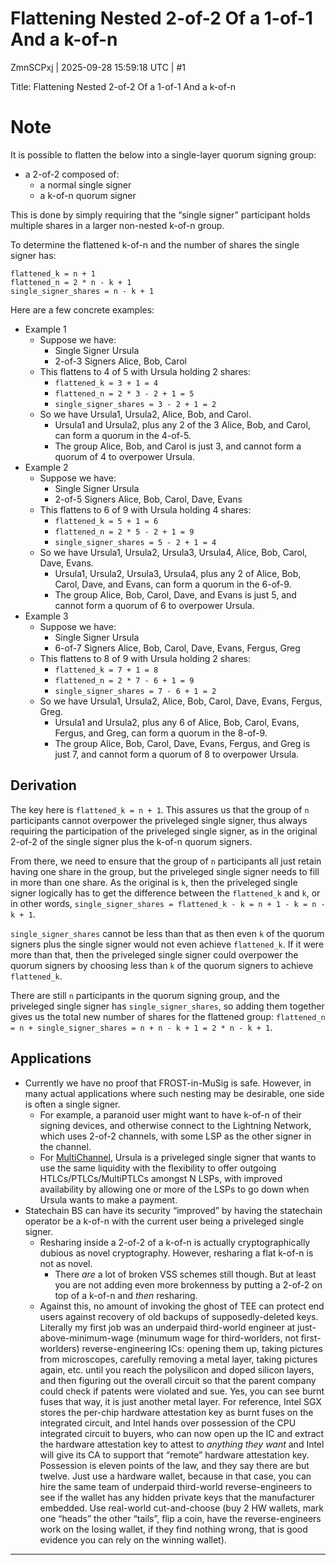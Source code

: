 # Flattening Nested 2-of-2 Of a 1-of-1 And a k-of-n

ZmnSCPxj | 2025-09-28 15:59:18 UTC | #1

Title: Flattening Nested 2-of-2 Of a 1-of-1 And a k-of-n

# Note

It is possible to flatten the below into a single-layer
quorum signing group:

* a 2-of-2 composed of:
  * a normal single signer
  * a k-of-n quorum signer

This is done by simply requiring that the “single signer”
participant holds multiple shares in a larger non-nested
k-of-n group.

To determine the flattened k-of-n and the number of shares
the single signer has:

```
flattened_k = n + 1
flattened_n = 2 * n - k + 1
single_signer_shares = n - k + 1
```

Here are a few concrete examples:

* Example 1
  * Suppose we have:
    * Single Signer Ursula
    * 2-of-3 Signers Alice, Bob, Carol
  * This flattens to 4 of 5 with Ursula holding 2 shares:
    * `flattened_k = 3 + 1 = 4`
    * `flattened_n = 2 * 3 - 2 + 1 = 5`
    * `single_signer_shares = 3 - 2 + 1 = 2`
  * So we have Ursula1, Ursula2, Alice, Bob, and Carol.
    * Ursula1 and Ursula2, plus any 2 of the 3 Alice, Bob,
      and Carol, can form a quorum in the 4-of-5.
    * The group Alice, Bob, and Carol is just 3, and cannot
      form a quorum of 4 to overpower Ursula.
* Example 2
  * Suppose we have:
    * Single Signer Ursula
    * 2-of-5 Signers Alice, Bob, Carol, Dave, Evans
  * This flattens to 6 of 9 with Ursula holding 4 shares:
    * `flattened_k = 5 + 1 = 6`
    * `flattened_n = 2 * 5 - 2 + 1 = 9`
    * `single_signer_shares = 5 - 2 + 1 = 4`
  * So we have Ursula1, Ursula2, Ursula3, Ursula4, Alice,
    Bob, Carol, Dave, Evans.
    * Ursula1, Ursula2, Ursula3, Ursula4, plus any 2 of
      Alice, Bob, Carol, Dave, and Evans, can form a
      quorum in the 6-of-9.
    * The group Alice, Bob, Carol, Dave, and Evans is just
      5, and cannot form a quorum of 6 to overpower Ursula.
* Example 3
  * Suppose we have:
    * Single Signer Ursula
    * 6-of-7 Signers Alice, Bob, Carol, Dave, Evans, Fergus,
      Greg
  * This flattens to 8 of 9 with Ursula holding 2 shares:
    * `flattened_k = 7 + 1 = 8`
    * `flattened_n = 2 * 7 - 6 + 1 = 9`
    * `single_signer_shares = 7 - 6 + 1 = 2`
  * So we have Ursula1, Ursula2, Alice, Bob, Carol, Dave,
    Evans, Fergus, Greg.
    * Ursula1 and Ursula2, plus any 6 of Alice, Bob, Carol,
      Evans, Fergus, and Greg, can form a quorum in the
      8-of-9.
    * The group Alice, Bob, Carol, Dave, Evans, Fergus, and
      Greg is just 7, and cannot form a quorum of 8 to
      overpower Ursula.

## Derivation

The key here is `flattened_k = n + 1`.
This assures us that the group of `n` participants cannot
overpower the priveleged single signer, thus always
requiring the participation of the priveleged single
signer, as in the original 2-of-2 of the single signer
plus the k-of-n quorum signers.

From there, we need to ensure that the group of `n`
participants all just retain having one share in the
group, but the priveleged single signer needs to fill in
more than one share.
As the original is `k`, then the priveleged single
signer logically has to get the difference between
the `flattened_k` and `k`, or in other words,
`single_signer_shares = flattened_k - k = n + 1 - k = n - k + 1`.

`single_signer_shares` cannot be less than that as
then even `k` of the quorum signers plus the single
signer would not even achieve `flattened_k`.
If it were more than that, then the priveleged single
signer could overpower the quorum signers by choosing
less than `k` of the quorum signers to achieve
`flattened_k`.

There are still `n` participants in the quorum signing
group, and the priveleged single signer has
`single_signer_shares`, so adding them together gives us
the total new number of shares for the flattened group:
`flattened_n = n + single_signer_shares = n + n - k + 1 = 2 * n - k + 1`.

## Applications

* Currently we have no proof that FROST-in-MuSig is safe.
  However, in many actual applications where such nesting
  may be desirable, one side is often a single signer.
  * For example, a paranoid user might want to have k-of-n
    of their signing devices, and otherwise connect to the
    Lightning Network, which uses 2-of-2 channels, with
    some LSP as the other signer in the channel.
  * For [MultiChannel](https://delvingbitcoin.org/t/multichannel-and-multiptlc-towards-a-global-high-availability-consistent-partition-tolerant-database-for-bitcoin-payments/1983), Ursula is a priveleged single
    signer that wants to use the same liquidity with the
    flexibility to offer outgoing HTLCs/PTLCs/MultiPTLCs
    amongst N LSPs, with improved availability by allowing
    one or more of the LSPs to go down when Ursula wants
    to make a payment.
* Statechain BS can have its security “improved” by having
  the statechain operator be a k-of-n with the current user
  being a priveleged single signer.
  * Resharing inside a 2-of-2 of a k-of-n is actually
    cryptographically dubious as novel cryptography.
    However, resharing a flat k-of-n is not as novel.
    * There *are* a lot of broken VSS schemes still though.
      But at least you are not adding even more brokenness
      by putting a 2-of-2 on top of a k-of-n and *then*
      resharing.
  * Against this, no amount of invoking the ghost of TEE
    can protect end users against recovery of old backups
    of supposedly-deleted keys.
    Literally my first job was an underpaid third-world
    engineer at just-above-minimum-wage (minumum wage for
    third-worlders, not first-worlders) reverse-engineering
    ICs: opening them up, taking pictures from microscopes,
    carefully removing a metal layer, taking pictures again,
    etc. until you reach the polysilicon and doped silicon
    layers, and then figuring out the overall circuit so that
    the parent company could check if patents were violated
    and sue.
    Yes, you can see burnt fuses that way, it is just
    another metal layer.
    For reference, Intel SGX stores the per-chip hardware
    attestation key as burnt fuses on the integrated circuit,
    and Intel hands over possession of the CPU integrated
    circuit to buyers, who can now open up the IC and
    extract the hardware attestation key to attest to
    *anything they want* and Intel will give its CA to
    support that “remote” hardware attestation key.
    Possession is eleven points of the law, and they say
    there are but twelve.
    Just use a hardware wallet, because in that case, you
    can hire the same team of underpaid third-world
    reverse-engineers to see if the wallet has any hidden
    private keys that the manufacturer embedded.
    Use real-world cut-and-choose (buy 2 HW wallets, mark
    one “heads” the other “tails”, flip a coin, have the
    reverse-engineers work on the losing wallet, if they
    find nothing wrong, that is good evidence you can
    rely on the winning wallet).

-------------------------

